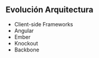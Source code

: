 ##  Evolución Arquitectura

 - Client-side Frameworks
  - Angular
  - Ember
  - Knockout
  - Backbone